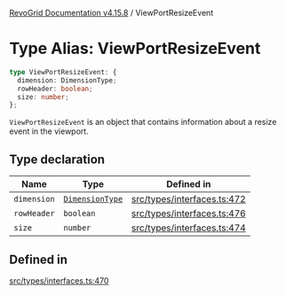 [RevoGrid Documentation v4.15.8](README.md) / ViewPortResizeEvent

# Type Alias: ViewPortResizeEvent

```ts
type ViewPortResizeEvent: {
  dimension: DimensionType;
  rowHeader: boolean;
  size: number;
};
```

`ViewPortResizeEvent` is an object that contains information about a resize
event in the viewport.

## Type declaration

| Name | Type | Defined in |
| ------ | ------ | ------ |
| `dimension` | [`DimensionType`](TypeAlias.DimensionType.md) | [src/types/interfaces.ts:472](https://github.com/revolist/revogrid/blob/2ac43d2713c9d394ff33675f959c6432bf5aa023/src/types/interfaces.ts#L472) |
| `rowHeader` | `boolean` | [src/types/interfaces.ts:476](https://github.com/revolist/revogrid/blob/2ac43d2713c9d394ff33675f959c6432bf5aa023/src/types/interfaces.ts#L476) |
| `size` | `number` | [src/types/interfaces.ts:474](https://github.com/revolist/revogrid/blob/2ac43d2713c9d394ff33675f959c6432bf5aa023/src/types/interfaces.ts#L474) |

## Defined in

[src/types/interfaces.ts:470](https://github.com/revolist/revogrid/blob/2ac43d2713c9d394ff33675f959c6432bf5aa023/src/types/interfaces.ts#L470)
